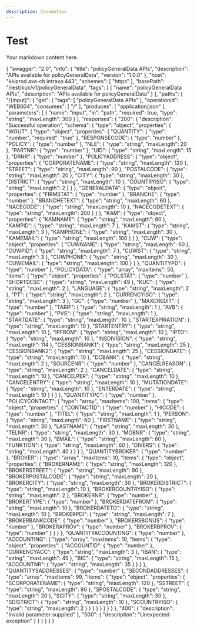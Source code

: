 ```yaml
---
description: Convention
---
```


# Test

Your markdown content here.

<!-- API_START -->
{
  "swagger": "2.0",
  "info": {
    "title": "policyGeneralData APIs",
    "description": "APIs available for policyGeneralData",
    "version": "1.0.0"
  },
  "host": "kkiprod.axa-ch.intraxa:443",
  "schemes": [
    "https"
  ],
  "basePath": "/rest/kuk/v1/policyGeneralData",
  "tags": [
    {
      "name": "policyGeneralData APIs",
      "description": "APIs available for policyGeneralData"
    }
  ],
  "paths": {
    "/{input}": {
      "get": {
        "tags": [
          "policyGeneralData APIs"
        ],
        "operationId": "WEB604",
        "consumes": [
          "*/*"
        ],
        "produces": [
          "application/json"
        ],
        "parameters": [
          {
            "name": "input",
            "in": "path",
            "required": true,
            "type": "string",
            "maxLength": 300
          }
        ],
        "responses": {
          "200": {
            "description": "Successful operation",
            "schema": {
              "type": "object",
              "properties": {
                "WOUT": {
                  "type": "object",
                  "properties": {
                    "QUANTITY": {
                      "type": "number",
                      "required": "true"
                    },
                    "RESPONSECODE": {
                      "type": "number"
                    },
                    "POLICY": {
                      "type": "number"
                    },
                    "NLE": {
                      "type": "string",
                      "maxLength": 20
                    },
                    "PARTNR": {
                      "type": "number"
                    },
                    "UID": {
                      "type": "string",
                      "maxLength": 15
                    },
                    "DRNR": {
                      "type": "number"
                    },
                    "POLICYADDRESS": {
                      "type": "object",
                      "properties": {
                        "CORPORATENAME": {
                          "type": "string",
                          "maxLength": 120
                        },
                        "STREET": {
                          "type": "string",
                          "maxLength": 90
                        },
                        "POSTALCODE": {
                          "type": "string",
                          "maxLength": 20
                        },
                        "CITY": {
                          "type": "string",
                          "maxLength": 30
                        },
                        "DISTRICT": {
                          "type": "string",
                          "maxLength": 10
                        },
                        "COUNTRYISO": {
                          "type": "string",
                          "maxLength": 2
                        }
                      }
                    },
                    "GENERALDATA": {
                      "type": "object",
                      "properties": {
                        "FIRMSTAT": {
                          "type": "number"
                        },
                        "BRANCHE": {
                          "type": "number"
                        },
                        "BRANCHETEXT": {
                          "type": "string",
                          "maxLength": 60
                        },
                        "NACECODE": {
                          "type": "string",
                          "maxLength": 10
                        },
                        "NACECODETEXT": {
                          "type": "string",
                          "maxLength": 200
                        }
                      }
                    },
                    "KAM": {
                      "type": "object",
                      "properties": {
                        "KAMNAME": {
                          "type": "string",
                          "maxLength": 60
                        },
                        "KAMPID": {
                          "type": "string",
                          "maxLength": 7
                        },
                        "KAMST": {
                          "type": "string",
                          "maxLength": 3
                        },
                        "KAMPHONE": {
                          "type": "string",
                          "maxLength": 30
                        },
                        "KAMEMAIL": {
                          "type": "string",
                          "maxLength": 100
                        }
                      }
                    },
                    "CUW": {
                      "type": "object",
                      "properties": {
                        "CUWNAME": {
                          "type": "string",
                          "maxLength": 60
                        },
                        "CUWPID": {
                          "type": "string",
                          "maxLength": 7
                        },
                        "CUWST": {
                          "type": "string",
                          "maxLength": 3
                        },
                        "CUWPHONE": {
                          "type": "string",
                          "maxLength": 30
                        },
                        "CUWEMAIL": {
                          "type": "string",
                          "maxLength": 100
                        }
                      }
                    },
                    "QUANTITYPD": {
                      "type": "number"
                    },
                    "POLICYDATA": {
                      "type": "array",
                      "maxItems": 50,
                      "items": {
                        "type": "object",
                        "properties": {
                          "POLSTAT": {
                            "type": "number"
                          },
                          "SHORTDESC": {
                            "type": "string",
                            "maxLength": 49
                          },
                          "KUC": {
                            "type": "string",
                            "maxLength": 2
                          },
                          "LANGUAGE": {
                            "type": "string",
                            "maxLength": 2
                          },
                          "PT": {
                            "type": "string",
                            "maxLength": 2
                          },
                          "CURRENCYISO": {
                            "type": "string",
                            "maxLength": 3
                          },
                          "GC": {
                            "type": "number"
                          },
                          "MAXCREDIT": {
                            "type": "number"
                          },
                          "TARIF": {
                            "type": "string",
                            "maxLength": 1
                          },
                          "AVB": {
                            "type": "number"
                          },
                          "PVS": {
                            "type": "string",
                            "maxLength": 1
                          },
                          "STARTDATE": {
                            "type": "string",
                            "maxLength": 10
                          },
                          "STARTEXPIRATION": {
                            "type": "string",
                            "maxLength": 10
                          },
                          "STARTENTRY": {
                            "type": "string",
                            "maxLength": 10
                          },
                          "IPFROM": {
                            "type": "string",
                            "maxLength": 10
                          },
                          "IPTO": {
                            "type": "string",
                            "maxLength": 10
                          },
                          "INSDIVISION": {
                            "type": "string",
                            "maxLength": 114
                          },
                          "CESSIONBANK1": {
                            "type": "string",
                            "maxLength": 25
                          },
                          "CESSIONBANK2": {
                            "type": "string",
                            "maxLength": 25
                          },
                          "CESSIONDATE": {
                            "type": "string",
                            "maxLength": 10
                          },
                          "DCBANK": {
                            "type": "string",
                            "maxLength": 2
                          },
                          "SOURCENR": {
                            "type": "number"
                          },
                          "CANCELREASON": {
                            "type": "string",
                            "maxLength": 2
                          },
                          "CANCELDATE": {
                            "type": "string",
                            "maxLength": 10
                          },
                          "CANCELPER": {
                            "type": "string",
                            "maxLength": 10
                          },
                          "CANCELENTRY": {
                            "type": "string",
                            "maxLength": 10
                          },
                          "MUTATIONDATE": {
                            "type": "string",
                            "maxLength": 10
                          },
                          "ENTERDATE": {
                            "type": "string",
                            "maxLength": 10
                          }
                        }
                      }
                    },
                    "QUANTITYPC": {
                      "type": "number"
                    },
                    "POLICYCONTACT": {
                      "type": "array",
                      "maxItems": 100,
                      "items": {
                        "type": "object",
                        "properties": {
                          "CONTACTID": {
                            "type": "number"
                          },
                          "HICODE": {
                            "type": "number"
                          },
                          "TITEL": {
                            "type": "string",
                            "maxLength": 1
                          },
                          "PERSON": {
                            "type": "string",
                            "maxLength": 60
                          },
                          "FIRSTNAME": {
                            "type": "string",
                            "maxLength": 30
                          },
                          "LASTNAME": {
                            "type": "string",
                            "maxLength": 30
                          },
                          "TELNR": {
                            "type": "string",
                            "maxLength": 30
                          },
                          "MOBNR": {
                            "type": "string",
                            "maxLength": 30
                          },
                          "EMAIL": {
                            "type": "string",
                            "maxLength": 60
                          },
                          "FUNKTION": {
                            "type": "string",
                            "maxLength": 60
                          },
                          "DIVERS": {
                            "type": "string",
                            "maxLength": 40
                          }
                        }
                      }
                    },
                    "QUANTITYBROKER": {
                      "type": "number"
                    },
                    "BROKER": {
                      "type": "array",
                      "maxItems": 10,
                      "items": {
                        "type": "object",
                        "properties": {
                          "BROKERNAME": {
                            "type": "string",
                            "maxLength": 120
                          },
                          "BROKERSTREET": {
                            "type": "string",
                            "maxLength": 90
                          },
                          "BROKERPOSTALCODE": {
                            "type": "string",
                            "maxLength": 20
                          },
                          "BROKERCITY": {
                            "type": "string",
                            "maxLength": 30
                          },
                          "BROKERDISTRICT": {
                            "type": "string",
                            "maxLength": 10
                          },
                          "BROKERCOUNTRYISO": {
                            "type": "string",
                            "maxLength": 2
                          },
                          "BROKERNR": {
                            "type": "number"
                          },
                          "BROKERTYPE": {
                            "type": "number"
                          },
                          "BROKERDATEFROM": {
                            "type": "string",
                            "maxLength": 10
                          },
                          "BROKERDATETO": {
                            "type": "string",
                            "maxLength": 10
                          },
                          "BROKERPDI": {
                            "type": "string",
                            "maxLength": 7
                          },
                          "BROKERBANKCODE": {
                            "type": "number"
                          },
                          "BROKERSBONUS": {
                            "type": "number"
                          },
                          "BROKERAPROV": {
                            "type": "number"
                          },
                          "BROKERBPROV": {
                            "type": "number"
                          }
                        }
                      }
                    },
                    "QUANTITYACCOUNTING": {
                      "type": "number"
                    },
                    "ACCOUNTING": {
                      "type": "array",
                      "maxItems": 10,
                      "items": {
                        "type": "object",
                        "properties": {
                          "ACCOUNTID": {
                            "type": "number"
                          },
                          "CURRENCYACC": {
                            "type": "string",
                            "maxLength": 3
                          },
                          "IBAN": {
                            "type": "string",
                            "maxLength": 45
                          },
                          "BIC": {
                            "type": "string",
                            "maxLength": 15
                          },
                          "ACCOUNTNR": {
                            "type": "string",
                            "maxLength": 35
                          }
                        }
                      }
                    },
                    "QUANTITYSADDRESSES": {
                      "type": "number"
                    },
                    "SECONDADDRESSES": {
                      "type": "array",
                      "maxItems": 99,
                      "items": {
                        "type": "object",
                        "properties": {
                          "SCORPORATENAME": {
                            "type": "string",
                            "maxLength": 120
                          },
                          "SSTREET": {
                            "type": "string",
                            "maxLength": 90
                          },
                          "SPOSTALCODE": {
                            "type": "string",
                            "maxLength": 20
                          },
                          "SCITY": {
                            "type": "string",
                            "maxLength": 30
                          },
                          "SDISTRICT": {
                            "type": "string",
                            "maxLength": 10
                          },
                          "SCOUNTRYISO": {
                            "type": "string",
                            "maxLength": 2
                          }
                        }
                      }
                    }
                  }
                }
              }
            }
          },
          "400": {
            "description": "Invalid parameter supplied"
          },
          "500": {
            "description": "Unexpected exception"
          }
        }
      }
    }
  }
}
<!-- API_END -->